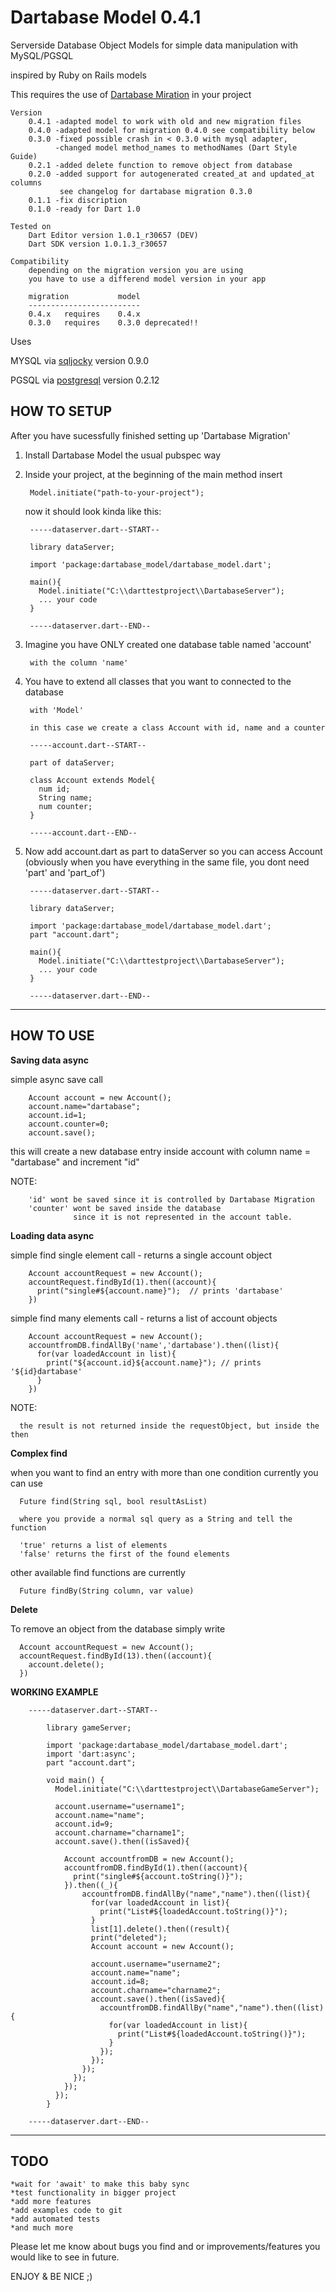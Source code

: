 Dartabase Model 0.4.1
===================

  Serverside Database Object Models for simple data manipulation
  with MySQL/PGSQL
  
  inspired by Ruby on Rails models
    
  This requires the use of [Dartabase Miration](http://pub.dartlang.org/packages/dartabase_migration) in your project
    
    Version
    	0.4.1 -adapted model to work with old and new migration files
    	0.4.0 -adapted model for migration 0.4.0 see compatibility below
    	0.3.0 -fixed possible crash in < 0.3.0 with mysql adapter, 
    	      -changed model method_names to methodNames (Dart Style Guide)
    	0.2.1 -added delete function to remove object from database 
    	0.2.0 -added support for autogenerated created_at and updated_at columns 
    		   see changelog for dartabase migration 0.3.0 
    	0.1.1 -fix discription
	    0.1.0 -ready for Dart 1.0

	Tested on 
		Dart Editor version 1.0.1_r30657 (DEV)
		Dart SDK version 1.0.1.3_r30657
		
	Compatibility
		depending on the migration version you are using 
		you have to use a differend model version in your app
	    
	    migration  			model
	    -------------------------
	    0.4.x	requires    0.4.x
	    0.3.0	requires	0.3.0 deprecated!!
	
  Uses
  
  MYSQL via [sqljocky](http://pub.dartlang.org/packages/sqljocky) version 0.9.0
  
  PGSQL via [postgresql](http://pub.dartlang.org/packages/postgresql) version 0.2.12
    	
HOW TO SETUP
------------
After you have sucessfully finished setting up 'Dartabase Migration' 

1. Install Dartabase Model the usual pubspec way 
    
2. Inside your project, at the beginning of the main method insert
        
		Model.initiate("path-to-your-project");

   now it should look kinda like this:
	
		-----dataserver.dart--START--
	
		library dataServer;

		import 'package:dartabase_model/dartabase_model.dart';

		main(){
		  Model.initiate("C:\\darttestproject\\DartabaseServer");
		  ... your code
		}
	
		-----dataserver.dart--END--
	
3. Imagine you have ONLY created one database table named 'account' 

    	with the column 'name'
	
4. You have to extend all classes that you want to connected to the database

	    with 'Model'
		   
		in this case we create a class Account with id, name and a counter
		   
		-----account.dart--START--
			
		part of dataServer;
		
		class Account extends Model{
		  num id;		
		  String name;
		  num counter;
		}
		
		-----account.dart--END--

5. Now add account.dart as part to dataServer so you can access Account
   (obviously when you have everything in the same file,
   you dont need 'part' and 'part_of') 
	
		-----dataserver.dart--START--
			
		library dataServer;
	
		import 'package:dartabase_model/dartabase_model.dart';
		part "account.dart";	
		
		main(){
		  Model.initiate("C:\\darttestproject\\DartabaseServer");
		  ... your code
		}
	
		-----dataserver.dart--END--
 

*******************************************************************************************
HOW TO USE
----------

**Saving data async**

  simple async save call

	  	Account account = new Account();
	  	account.name="dartabase";
	  	account.id=1;
	 	account.counter=0;
		account.save();
  
  this will create a new database entry inside account 
  with column name = "dartabase" and increment "id"
  
  NOTE: 
  
	    'id' wont be saved since it is controlled by Dartabase Migration
    	'counter' wont be saved inside the database 
        	      since it is not represented in the account table.
  
**Loading data async**

  simple find single element call - returns a single account object
	  
		Account accountRequest = new Account();
		accountRequest.findById(1).then((account){
		  print("single#${account.name}");	// prints 'dartabase'
		})
  
  simple find many elements call - returns a list of account objects
   
		Account accountRequest = new Account();
		accountfromDB.findAllBy('name','dartabase').then((list){
	      for(var loadedAccount in list){
	    	print("${account.id}${account.name}"); // prints '${id}dartabase'
	      }
	    })
  
  NOTE:
  
	  the result is not returned inside the requestObject, but inside the then
      
**Complex find**
  
   when you want to find an entry with more than one condition currently you can use 
	
	  Future find(String sql, bool resultAsList)
	  
	  where you provide a normal sql query as a String and tell the function 
	  
	  'true' returns a list of elements 
	  'false' returns the first of the found elements
	  
	  
   other available find functions are currently
  
      Future findBy(String column, var value) 
  
**Delete**
  
   To remove an object from the database simply write
   
      Account accountRequest = new Account();
	  accountRequest.findById(13).then((account){
	    account.delete();
      })
	
**WORKING EXAMPLE**
	
		-----dataserver.dart--START--
	
			library gameServer;
	
			import 'package:dartabase_model/dartabase_model.dart';
			import 'dart:async';
			part "account.dart";
			
			void main() {
			  Model.initiate("C:\\darttestproject\\DartabaseGameServer");
			  
			  account.username="username1";
			  account.name="name";
			  account.id=9;
			  account.charname="charname1";
			  account.save().then((isSaved){
    
			    Account accountfromDB = new Account();
			    accountfromDB.findById(1).then((account){
			      print("single#${account.toString()}");
			    }).then((_){
			        accountfromDB.findAllBy("name","name").then((list){
			          for(var loadedAccount in list){
			            print("List#${loadedAccount.toString()}");
			          }
			          list[1].delete().then((result){
			          print("deleted");
			          Account account = new Account();
			          
			          account.username="username2";
			          account.name="name";
			          account.id=8;
			          account.charname="charname2";
			          account.save().then((isSaved){
			            accountfromDB.findAllBy("name","name").then((list){
			              for(var loadedAccount in list){
			                print("List#${loadedAccount.toString()}");
			              }
			            });
			          });
			        });
			      });
			    });
			  });
			}
				
		-----dataserver.dart--END--
		  
	  
	  	

*******************************************************************************************

TODO
----

	*wait for 'await' to make this baby sync
	*test functionality in bigger project
    *add more features
    *add examples code to git
    *add automated tests
    *and much more

Please let me know about bugs you find and or improvements/features you would like to see in future.

ENJOY & BE NICE ;)